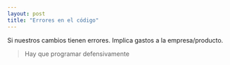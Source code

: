 ```yaml
---
layout: post
title: "Errores en el código"
---
```


Si nuestros cambios tienen errores<!--more-->. Implica gastos a la empresa/producto.

> Hay que programar defensivamente